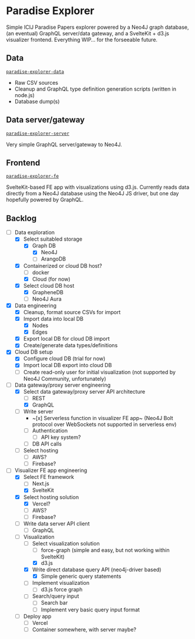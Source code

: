# Paradise Explorer

Simple ICIJ Paradise Papers explorer powered by a Neo4J graph database, (an eventual) GraphQL server/data gateway, and a SvelteKit + d3.js visualizer frontend.
Everything WIP… for the forseeable future.

## Data
[`paradise-explorer-data`](https://github.com/alphahw/paradise-explorer-data)

- Raw CSV sources
- Cleanup and GraphQL type definition generation scripts (written in node.js)
- Database dump(s)

## Data server/gateway
[`paradise-explorer-server`](https://github.com/alphahw/paradise-explorer-server)

Very simple GraphQL server/gateway to Neo4J.

## Frontend
[`paradise-explorer-fe`](https://github.com/alphahw/paradise-explorer-fe)

SvelteKit-based FE app with visualizations using d3.js. Currently reads data directly from a Neo4J database using the Neo4J JS driver, but one day hopefully powered by GraphQL.

## Backlog

- [ ] Data exploration
  - [x] Select suitabled storage
    - [X] Graph DB
      - [x] Neo4J
      - [ ] ArangoDB
  - [x] Containerized or cloud DB host?
    - [ ] docker
    - [x] Cloud (for now)
  - [x] Select cloud DB host
    - [x] GrapheneDB
    - [ ] Neo4J Aura

- [x] Data engineering
  - [x] Cleanup, format source CSVs for import
  - [x] Import data into local DB
    - [x] Nodes
    - [x] Edges
  - [x] Export local DB for cloud DB import
  - [x] Create/generate data types/definitions

- [x] Cloud DB setup
  - [x] Configure cloud DB (trial for now)
  - [x] Import local DB export into cloud DB
  - [ ] Create read-only user for initial visualization (not supported by Neo4J Community, unfortunately)

- [ ] Data gateway/proxy server engineering
  - [x] Select data gateway/proxy server API architecture
    - [ ] REST 
    - [x] GraphQL
  - [ ] Write server
    - ~[x] Serverless function in visualizer FE app~ (Neo4J Bolt protocol over WebSockets not supported in serverless env)
    - [ ] Authentication
      - [ ] API key system?
    - [ ] DB API calls
  - [ ] Select hosting
    - [ ] AWS?
    - [ ] Firebase?

- [ ] Visualizer FE app engineering
  - [x] Select FE framework
    - [ ] Next.js
    - [x] SvelteKit
  - [x] Select hosting solution
    - [x] Vercel?
    - [ ] AWS?
    - [ ] Firebase?
  - [ ] Write data server API client
    - [ ] GraphQL
  - [ ] Visualization
    - [ ] Select visualization solution
      - [ ] force-graph (simple and easy, but not working within SvelteKit)
      - [x] d3.js
    - [x] Write direct database query API (neo4j-driver based)
      - [x] Simple generic query statements
    - [ ] Implement visualization
      - [ ] d3.js force graph
    - [ ] Search/query input
      - [ ] Search bar
      - [ ] Implement very basic query input format
  - [ ] Deploy app
    - [ ] Vercel
    - [ ] Container somewhere, with server maybe?
